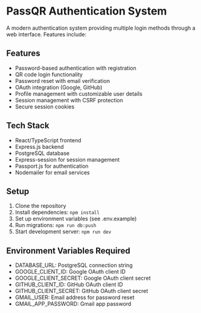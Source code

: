 # PassQR Authentication System

A modern authentication system providing multiple login methods through a web interface. Features include:

## Features
- Password-based authentication with registration
- QR code login functionality
- Password reset with email verification
- OAuth integration (Google, GitHub)
- Profile management with customizable user details
- Session management with CSRF protection
- Secure session cookies

## Tech Stack
- React/TypeScript frontend
- Express.js backend
- PostgreSQL database
- Express-session for session management
- Passport.js for authentication
- Nodemailer for email services

## Setup
1. Clone the repository
2. Install dependencies: `npm install`
3. Set up environment variables (see .env.example)
4. Run migrations: `npm run db:push`
5. Start development server: `npm run dev`

## Environment Variables Required
- DATABASE_URL: PostgreSQL connection string
- GOOGLE_CLIENT_ID: Google OAuth client ID
- GOOGLE_CLIENT_SECRET: Google OAuth client secret
- GITHUB_CLIENT_ID: GitHub OAuth client ID
- GITHUB_CLIENT_SECRET: GitHub OAuth client secret
- GMAIL_USER: Email address for password reset
- GMAIL_APP_PASSWORD: Gmail app password
